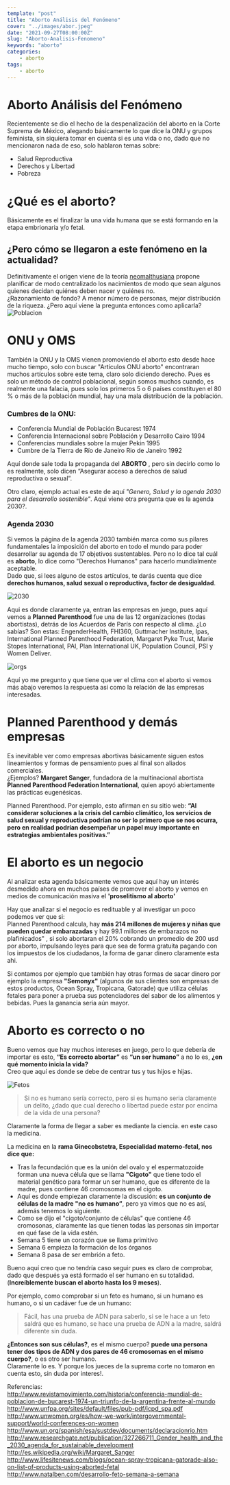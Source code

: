 ```yaml
---
template: "post"
title: "Aborto Análisis del Fenómeno"
cover: "../images/abor.jpeg"
date: "2021-09-27T08:00:00Z"
slug: "Aborto-Analisis-Fenomeno"
keywords: "aborto"
categories: 
    - aborto
tags:
    - aborto
---
```



# Aborto Análisis del Fenómeno
Recientemente se dio el hecho de la despenalización del aborto en la Corte Suprema de México, alegando básicamente lo que dice la ONU y grupos feminista, sin siquiera tomar en cuenta si es una vida o no, dado que no mencionaron nada de eso, solo hablaron temas sobre:

* Salud Reproductiva
* Derechos y Libertad
* Pobreza

 
# ¿Qué es el aborto?
Básicamente es el finalizar la  una vida humana que se está formando en la etapa embrionaria y/o fetal.   

## ¿Pero cómo se llegaron a este fenómeno en la actualidad?
Definitivamente el origen viene de la teoría [neomalthusiana](https://es.wikipedia.org/wiki/Neomalthusianismo) propone planificar de modo centralizado los nacimientos de modo que sean algunos quienes decidan quiénes deben nacer y quiénes no.   
¿Razonamiento de fondo? A menor número de personas, mejor distribución de la riqueza.
¿Pero aquí viene la pregunta entonces como aplicarla?    
![Poblacion](../images/pobla.png)

# ONU y OMS
 También la ONU y la OMS vienen promoviendo el aborto esto desde hace mucho tiempo, solo con buscar "Artículos ONU aborto" encontraran muchos artículos sobre este tema, claro solo diciendo derecho. Pues es solo un método de control poblacional, según somos muchos cuando, es realmente una falacia, pues solo los primeros 5 o 6 países constituyen el 80 % o más de la población mundial, hay una mala distribución de la población.

### Cumbres de la ONU:
  * Conferencia Mundial de Población Bucarest 1974
  * Conferencia Internacional sobre Población y Desarrollo Cairo 1994
  * Conferencias mundiales sobre la mujer Pekin 1995
  * Cumbre de la Tierra de Río de Janeiro Rio de Janeiro 1992

Aquí donde sale toda la propaganda del **ABORTO** , pero sin decirlo como lo es realmente, solo dicen “Asegurar acceso a  derechos de salud reproductiva o sexual”.

Otro claro, ejemplo actual es este de aquí *"Genero, Salud y la agenda 2030 para el desarrollo sostenible"*. 
Aqui viene otra pregunta que es la agenda 2030?.  

### Agenda 2030
Si vemos la página de la agenda 2030 también marca como sus pilares fundamentales la imposición del aborto en todo el mundo
para poder desarrollar su agenda de 17 objetivos sustentables. Pero no lo dice tal cuál es **aborto**, lo dice como "Derechos Humanos" para hacerlo mundialmente aceptable.   
Dado que, si lees alguno de estos artículos, te darás cuenta que dice **derechos humanos, salud sexual o reproductiva, factor de desigualdad**.   


![2030](../images/2030.PNG)

Aqui es donde claramente ya, entran las empresas en juego, pues aquí vemos a **Planned Parenthood** fue una de las 12 organizaciones (todas abortistas), detrás de los Acuerdos de París con respecto al clima. ¿Lo sabías? Son estas: EngenderHealth, FHI360, Guttmacher Institute, Ipas, International Planned Parenthood Federation, Margaret Pyke Trust, Marie Stopes International, PAI, Plan International UK, Population Council, PSI y Women Deliver.

![orgs](../images/orgs.png)

Aquí yo me pregunto y que tiene que ver el clima con el aborto si vemos más abajo veremos la respuesta asi como la relación de las empresas interesadas.


# Planned Parenthood y demás empresas
Es inevitable ver como empresas abortivas básicamente siguen estos lineamientos y formas de pensamiento pues al final son aliados comerciales.  
¿Ejemplos? **Margaret Sanger**, fundadora de la multinacional abortista **Planned Parenthood Federation International**, quien apoyó abiertamente las prácticas eugenésicas.

Planned Parenthood. Por ejemplo, esto afirman en su sitio web: **“Al considerar soluciones a la crisis del cambio climático, los servicios de salud sexual y reproductiva podrían no ser lo primero que se nos ocurra, pero en realidad podrían desempeñar un papel muy importante en estrategias ambientales positivas.”**


# El aborto es un negocio
Al analizar esta agenda básicamente vemos que aquí hay un interés desmedido ahora en muchos países de promover el aborto y vemos en medios de comunicación masiva el **'proselitismo al aborto'**

Hay que analizar si el negocio es redituable y al investigar un poco podemos ver que si:  
Planned Parenthood calcula, hay **más 214 millones de mujeres y niñas que pueden quedar embarazadas** y hay 99.1 millones de embarazos no plafinicados" , si solo abortaran el 20% cobrando un promedio de 200 usd por aborto, impulsando leyes para que sea de forma gratuita pagando con los impuestos de los ciudadanos, la forma de ganar dinero claramente esta ahi.  

Si contamos por ejemplo que también hay otras formas de sacar dinero por ejemplo la empresa **"Semonyx"** (algunos de sus clientes son empresas de estos productos, Ocean Spray, Tropicana, Gatorade) que utiliza células fetales para poner a prueba sus potenciadores del sabor de los alimentos y bebidas. Pues la ganancia seria aún mayor.


# Aborto es correcto o no
Bueno vemos que hay muchos intereses en juego, pero lo que debería de importar es esto, **“Es correcto abortar”** es **“un ser humano”** a no lo es, **¿en qué momento inicia la vida?**     
Creo que aquí es donde se debe de centrar tus y tus hijos e hijas.  

![Fetos](../images/fetoc.jpg)

> Si no es humano sería correcto, pero si es humano seria claramente un delito, ¿dado que cual derecho o libertad puede estar por encima de la vida de una persona?  

Claramente la forma de llegar a saber es mediante la ciencia. en este caso la medicina.  

La medicina en la **rama Ginecobstetra, Especialidad materno-fetal, nos dice que:**
- Tras la fecundación que es la unión del ovalo y el espermatozoide forman una nueva célula que se llama **"Cigoto"** que tiene todo el material genético para formar un ser humano, que es diferente de la madre, pues contiene 46 cromosomas en el cigoto.
- Aquí es donde empiezan claramente la discusión: **es un conjunto de células de la madre "no es humano”**, pero ya vimos que no es así, además tenemos lo siguiente.
- Como se dijo el "cigoto/conjunto de células" que contiene 46 cromosonas, claramente las que tienen todas las personas sin importar en qué fase de la vida estén.
- Semana 5 tiene un corazón que se llama primitivo
- Semana 6 empieza la formación de los órganos
- Semana 8 pasa de ser embrión a feto. 

Bueno aquí creo que no tendría caso seguir pues es claro de comprobar, dado que después ya está formado el ser humano en su totalidad. (**Increíblemente buscan el aborto hasta los 9 meses**).

Por ejemplo, como comprobar si un feto es humano, si un humano es humano, o si un cadáver fue de un humano:
> Fácil, has una prueba de ADN para saberlo, si se le hace a un feto saldrá que es humano, se hace una prueba de ADN a la madre, saldrá diferente sin duda.

**¿Entonces son sus células?**, es el mismo cuerpo? **puede una persona tener dos tipos de ADN y dos pares de 46 cromosomas en el mismo cuerpo?**, o es otro ser humano.   
Claramente lo es. Y porque los jueces de la suprema corte no tomaron en cuenta esto, sin duda por interes!. 

Referencias:  
<http://www.revistamovimiento.com/historia/conferencia-mundial-de-poblacion-de-bucarest-1974-un-triunfo-de-la-argentina-frente-al-mundo>  
<http://www.unfpa.org/sites/default/files/pub-pdf/icpd_spa.pdf>  
<http://www.unwomen.org/es/how-we-work/intergovernmental-support/world-conferences-on-women>  
<http://www.un.org/spanish/esa/sustdev/documents/declaracionrio.htm>  
<http://www.researchgate.net/publication/327266711_Gender_health_and_the_2030_agenda_for_sustainable_development>  
<http://es.wikipedia.org/wiki/Margaret_Sanger>  
<http://www.lifesitenews.com/blogs/ocean-spray-tropicana-gatorade-also-on-list-of-products-using-aborted-fetal>  
<http://www.natalben.com/desarrollo-feto-semana-a-semana>    



